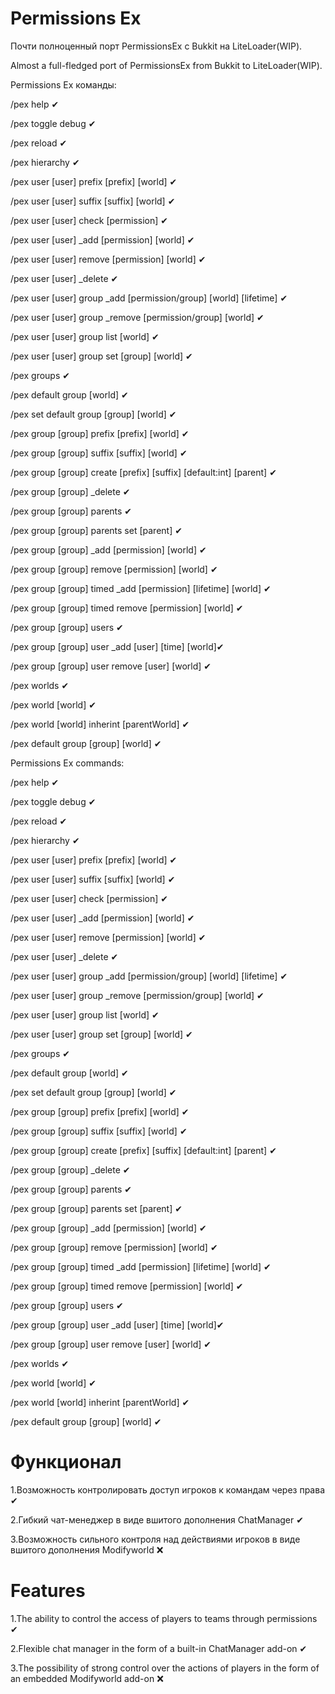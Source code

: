 <h1>Permissions Ex</h1>
<p>Почти полноценный порт PermissionsEx с Bukkit на LiteLoader(WIP).</p>
<p>Almost a full-fledged port of PermissionsEx from Bukkit to LiteLoader(WIP).</p>
<p></p>
<p>Permissions Ex команды:</p>
<p>/pex help ✔</p>
<p>/pex toggle debug ✔</p>
<p>/pex reload ✔</p>
<p>/pex hierarchy ✔</p>
<p>/pex user [user] prefix [prefix] [world] ✔</p>
<p>/pex user [user] suffix [suffix] [world] ✔</p>
<p>/pex user [user] check [permission] ✔</p>
<p>/pex user [user] _add [permission] [world] ✔</p>
<p>/pex user [user] remove [permission] [world] ✔</p>
<p>/pex user [user] _delete ✔</p>
<p>/pex user [user] group _add [permission/group] [world] [lifetime] ✔</p>
<p>/pex user [user] group _remove [permission/group] [world] ✔</p>
<p>/pex user [user] group list [world] ✔</p>
<p>/pex user [user] group set [group] [world] ✔</p>
<p>/pex groups ✔</p>
<p>/pex default group [world] ✔</p>
<p>/pex set default group [group] [world] ✔</p>
<p>/pex group [group] prefix [prefix] [world] ✔</p>
<p>/pex group [group] suffix [suffix] [world] ✔</p>
<p>/pex group [group] create [prefix] [suffix] [default:int] [parent] ✔</p>
<p>/pex group [group] _delete ✔</p>
<p>/pex group [group] parents ✔</p>
<p>/pex group [group] parents set [parent] ✔</p>
<p>/pex group [group] _add [permission] [world] ✔</p>
<p>/pex group [group] remove [permission] [world] ✔</p>
<p>/pex group [group] timed _add [permission] [lifetime] [world] ✔</p>
<p>/pex group [group] timed remove [permission] [world] ✔</p>
<p>/pex group [group] users ✔</p>
<p>/pex group [group] user _add [user] [time] [world]✔</p>
<p>/pex group [group] user remove [user] [world] ✔</p>
<p>/pex worlds ✔</p>
<p>/pex world [world] ✔</p>
<p>/pex world [world] inherint [parentWorld] ✔</p>
<p>/pex default group [group] [world] ✔</p>
<p></p>
<p>Permissions Ex commands:</p>
<p>/pex help ✔</p>
<p>/pex toggle debug ✔</p>
<p>/pex reload ✔</p>
<p>/pex hierarchy ✔</p>
<p>/pex user [user] prefix [prefix] [world] ✔</p>
<p>/pex user [user] suffix [suffix] [world] ✔</p>
<p>/pex user [user] check [permission] ✔</p>
<p>/pex user [user] _add [permission] [world] ✔</p>
<p>/pex user [user] remove [permission] [world] ✔</p>
<p>/pex user [user] _delete ✔</p>
<p>/pex user [user] group _add [permission/group] [world] [lifetime] ✔</p>
<p>/pex user [user] group _remove [permission/group] [world] ✔</p>
<p>/pex user [user] group list [world] ✔</p>
<p>/pex user [user] group set [group] [world] ✔</p>
<p>/pex groups ✔</p>
<p>/pex default group [world] ✔</p>
<p>/pex set default group [group] [world] ✔</p>
<p>/pex group [group] prefix [prefix] [world] ✔</p>
<p>/pex group [group] suffix [suffix] [world] ✔</p>
<p>/pex group [group] create [prefix] [suffix] [default:int] [parent] ✔</p>
<p>/pex group [group] _delete ✔</p>
<p>/pex group [group] parents ✔</p>
<p>/pex group [group] parents set [parent] ✔</p>
<p>/pex group [group] _add [permission] [world] ✔</p>
<p>/pex group [group] remove [permission] [world] ✔</p>
<p>/pex group [group] timed _add [permission] [lifetime] [world] ✔</p>
<p>/pex group [group] timed remove [permission] [world] ✔</p>
<p>/pex group [group] users ✔</p>
<p>/pex group [group] user _add [user] [time] [world]✔</p>
<p>/pex group [group] user remove [user] [world] ✔</p>
<p>/pex worlds ✔</p>
<p>/pex world [world] ✔</p>
<p>/pex world [world] inherint [parentWorld] ✔</p>
<p>/pex default group [group] [world] ✔</p>
<h1>Функционал</h1>
<p>1.Возможность контролировать доступ игроков к командам через права ✔</p>
<p>2.Гибкий чат-менеджер в виде вшитого дополнения ChatManager ✔</p>
<p>3.Возможность сильного контроля над действиями игроков в виде вшитого дополнения Modifyworld ❌</p>
<h1>Features</h1>
<p>1.The ability to control the access of players to teams through permissions ✔</p>
<p>2.Flexible chat manager in the form of a built-in ChatManager add-on ✔</p>
<p>3.The possibility of strong control over the actions of players in the form of an embedded Modifyworld add-on ❌</p>
